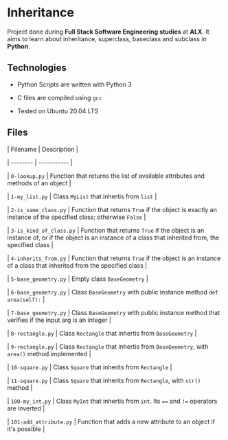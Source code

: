 # Inheritance

Project done during **Full Stack Software Engineering studies** at **ALX**. It aims to learn about inheritance, superclass, baseclass and subclass in **Python**.



## Technologies

* Python Scripts are written with Python 3

* C files are compiled using `gcc`

* Tested on Ubuntu 20.04 LTS



## Files

| Filename | Description |

| -------- | ----------- |

| `0-lookup.py` | Function that returns the list of available attributes and methods of an object |

| `1-my_list.py` | Class `MyList` that inhertis from `list` |

| `2-is_same_class.py` | Function that returns `True` if the object is exactly an instance of the specified class; otherwise `False` |

| `3-is_kind_of_class.py` | Function that returns `True` if the object is an instance of, or if the object is an instance of a class that inherited from, the specified class |

| `4-inherits_from.py` | Function that returns `True` if the object is an instance of a class that inherited from the specified class |

| `5-base_geometry.py` | Empty class `BaseGeometry` |

| `6-base_geometry.py` | Class `BaseGeometry` with public instance method `def area(self):` |

| `7-base_geometry.py` | Class `BaseGeometry` with public instance method that verifies if the input arg is an integer |

| `8-rectangle.py` | Class `Rectangle` that inhertis from `BaseGeometry` |

| `9-rectangle.py` | Class `Rectangle` that inhertis from `BaseGeometry`, with `area()` method implemented |

| `10-square.py` | Class `Square` that inherits from `Rectangle` |

| `11-square.py` | Class `Square` that inherits from `Rectangle`, with `str()` method |

| `100-my_int.py` | Class `MyInt` that inhertis from `int`. Its `==` and `!=` operators are inverted |

| `101-add_attribute.py` | Function that adds a new attribute to an object if it's possible |
